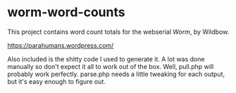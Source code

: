 # worm-word-counts

This project contains word count totals for the webserial *Worm*, by Wildbow. 

https://parahumans.wordpress.com/

Also included is the shitty code I used to generate it. A lot was done manually so don't expect it all to work out of the box. Well, pull.php will probably work perfectly. parse.php needs a little tweaking for each output, but it's easy enough to figure out.

